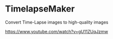 # TimelapseMaker
Convert Time-Lapse images to high-quality images

https://www.youtube.com/watch?v=gU11ZUqJzmw
